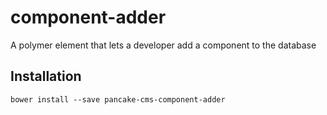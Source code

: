 # component-adder
A polymer element that lets a developer add a component to the database

## Installation

```shell
bower install --save pancake-cms-component-adder
```